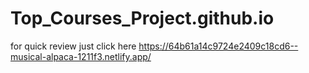 # Top_Courses_Project.github.io
for quick review just click here https://64b61a14c9724e2409c18cd6--musical-alpaca-1211f3.netlify.app/
